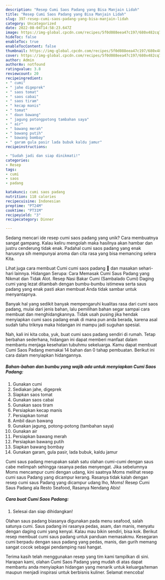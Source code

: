 ```yaml
---
description: "Resep Cumi Saos Padang yang Bisa Manjain Lidah"
title: "Resep Cumi Saos Padang yang Bisa Manjain Lidah"
slug: 397-resep-cumi-saos-padang-yang-bisa-manjain-lidah
category: Uncategorized
date: 2022-08-04T14:58:23.647Z
image: https://img-global.cpcdn.com/recipes/5f0d088eea47c197/680x482cq70/cumi-saos-padang-foto-resep-utama.jpg
hideToc: false
enableToc: true
enableTocContent: false
thumbnail: https://img-global.cpcdn.com/recipes/5f0d088eea47c197/680x482cq70/cumi-saos-padang-foto-resep-utama.jpg
cover: https://img-global.cpcdn.com/recipes/5f0d088eea47c197/680x482cq70/cumi-saos-padang-foto-resep-utama.jpg
author: Admin
authorAv: notfound
ratingvalue: 3.8
reviewcount: 20
recipeingredient:
- " cumi"
- " jahe digeprek"
- " saos tomat"
- " saos cabai"
- " saos tiram"
- " kecap manis"
- " tomat"
- " daun bawang"
- " jagung potongpotong tambahan saya"
- " air"
- " bawang merah"
- " bawang putih"
- " bawang bombay"
- " garam gula pasir lada bubuk kaldu jamur"
recipeinstructions:

- "Sudah jadi dan siap dinikmati!"
categories:
- Resep
tags:
- cumi
- saos
- padang

katakunci: cumi saos padang 
nutrition: 118 calories
recipecuisine: Indonesian
preptime: "PT24M"
cooktime: "PT31M"
recipeyield: "3"
recipecategory: Dinner

---
```





Sedang mencari ide resep cumi saos padang yang unik? Cara membuatnya sangat gampang. Kalau keliru mengolah maka hasilnya akan hambar dan justru cenderung tidak enak. Padahal cumi saos padang yang enak harusnya sih mempunyai aroma dan cita rasa yang bisa memancing selera Kita.





Lihat juga cara membuat Cumi cumi saos padang 🦑 dan masakan sehari-hari lainnya. Hidangan Serupa: Cara Memasak Cumi Saus Padang yang Nikmat dan Tidak Alot. Resep Nasi Bakar Cumi (Sambalado Cumi) Daging cumi yang lezat ditambah dengan bumbu-bumbu istimewa serta saus padang yang enak pasti akan membuat Anda tidak sambar untuk menyantapnya.

Banyak hal yang sedikit banyak mempengaruhi kualitas rasa dari cumi saos padang, mulai dari jenis bahan, lalu pemilihan bahan segar sampai cara membuat dan menghidangkannya. Tidak usah pusing jika hendak menyiapkan cumi saos padang enak di mana pun anda berada, karena asal sudah tahu triknya maka hidangan ini mampu jadi suguhan spesial.






Nah, kali ini kita coba, yuk, buat cumi saos padang sendiri di rumah. Tetap berbahan sederhana, hidangan ini dapat memberi manfaat dalam membantu menjaga kesehatan tubuhmu sekeluarga. Kamu dapat membuat Cumi Saos Padang memakai 14 bahan dan 0 tahap pembuatan. Berikut ini cara dalam menyiapkan hidangannya.

<!--inarticleads1-->

##### Bahan-bahan dan bumbu yang wajib ada untuk menyiapkan Cumi Saos Padang:

1. Gunakan  cumi
1. Sediakan  jahe, digeprek
1. Siapkan  saos tomat
1. Gunakan  saos cabai
1. Gunakan  saos tiram
1. Persiapkan  kecap manis
1. Persiapkan  tomat
1. Ambil  daun bawang
1. Gunakan  jagung, potong-potong (tambahan saya)
1. Gunakan  air
1. Persiapkan  bawang merah
1. Persiapkan  bawang putih
1. Siapkan  bawang bombay
1. Gunakan  garam, gula pasir, lada bubuk, kaldu jamur


Cumi saus padang merupakan salah satu olahan cumi-cumi dengan saus cabe melimpah sehingga rasanya pedas menyengat. Jika sebelumnya Moms mencampur cumi dengan udang, kini saatnya Moms melihat resep cumi saus Padang yang dicampur kerang. Rasanya tidak kalah dengan resep cumi saus Padang yang dicampur udang lho, Moms! Resep Cumi Saus Padang ala Resto Seafood, Rasanya Nendang Abis! 

<!--inarticleads2-->

##### Cara buat Cumi Saos Padang:


1. Selesai dan siap dihidangkan!

Olahan saus padang biasanya digunakan pada menu seafood, salah satunya cumi. Saus padang ini rasanya pedas, asam, dan manis, menyatu dengan daging cumi yang kenyal. Kalau mau bikin sendiri, bisa kok. Berikut resep membuat cumi saus padang untuk panduan memasakmu. Kesegaran cumi berpadu dengan saus padang yang pedas, manis, dan gurih memang sangat cocok sebagai pendamping nasi hangat. 

Terima kasih telah menggunakan resep yang tim kami tampilkan di sini. Harapan kami, olahan Cumi Saos Padang yang mudah di atas dapat membantu anda menyiapkan hidangan yang menarik untuk keluarga/teman maupun menjadi inspirasi untuk berbisnis kuliner. Selamat mencoba!
